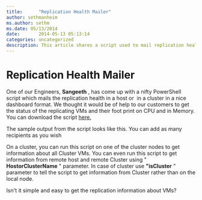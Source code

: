 ```yaml
---
title:      "Replication Health Mailer"
author: sethmanheim
ms.author: sethm
ms.date: 05/13/2014
date:       2014-05-13 05:13:14
categories: uncategorized
description: This article shares a script used to mail replication health in a cluster in a dashboard format.
---
```

# Replication Health Mailer

One of our Engineers, **Sangeeth** , has come up with a nifty PowerShell script which mails the replication health in a host or  in a cluster in a nice dashboard format. We thought it would be of help to our customers to get the status of the replicating VMs and their foot print on CPU and in Memory. You can download the script [here.](https://gallery.technet.microsoft.com/Replication-Health-Mailer-4066632c#content)

The sample output from the script looks like this. You can add as many recipients as you wish 

<!--[![Capture](https://msdnshared.blob.core.windows.net/media/TNBlogsFS/prod.evol.blogs.technet.com/CommunityServer.Blogs.Components.WeblogFiles/00/00/00/50/45/metablogapi/Capture_thumb_3A145EB7.png)](https://msdnshared.blob.core.windows.net/media/TNBlogsFS/prod.evol.blogs.technet.com/CommunityServer.Blogs.Components.WeblogFiles/00/00/00/50/45/metablogapi/Capture_7D5CD626.png)-->

On a cluster, you can run this script on one of the cluster nodes to get information about all Cluster VMs. You can even run this script to get information from remote host and remote Cluster using " **HostorClusterName** " parameter. In case of cluster use **"isCluster** " parameter to tell the script to get information from Cluster rather than on the local node.

Isn't it simple and easy to get the replication information about VMs?
